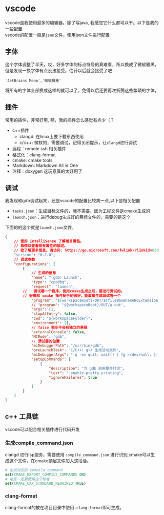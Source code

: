 # vscode

vscode是我使用最多的编辑器，除了写java, 我感觉它什么都可以干。以下是我的一些配置  
vscode的配置一般是`json`文件，使用json文件进行配置

## 字体

这个字体调整了半天，哎，好多字体的标点符号的真难看，所以换成了微软雅黑，但是发现一换字体有点没法接受，估计以后就会接受了吧

```shell
'JetBrains Mono','微软雅黑'
```

将所有的字体全部换成这样的就可以了，免得以后还要再次折腾这些繁琐的字体，

## 插件

常用的插件，非常好用, 额，我的插件怎么感觉有点少（？

- c++插件
  - clangd: 在linux上要下载东西使用
  - c/c++: 微软的，需要调试，记得关闭提示，让`clangd`进行调试
- 远程：remote ssh 相关插件
- 格式化：clang-format
- cmake: cmake tools
- Markdown: Markdown All in One
- 注释：doxygen 这玩意真的太好用了

## 调试

我发现和gdb调试起来，还是vscode的配置比较爽一点,以下是相关配置  

- `tasks.json`：生成目标文件的，我不需要，因为工程文件是cmake生成的
- `launch.json`：进行debug生成好的目标文件的，需要的是这个

下面的的这个就是`launch.json`文件，

```json
{
    // 使用 IntelliSense 了解相关属性。 
    // 悬停以查看现有属性的描述。
    // 欲了解更多信息，请访问: https://go.microsoft.com/fwlink/?linkid=830387
    "version": "0.2.0",
    // 调试参数
    "configurations": [
        {
            // 生成的信息
            "name": "(gdb) Launch",
            "type": "cppdbg",
            "request": "launch",
        //   调试哪一个程序，使用cmake生成之后，要进行调试的。
        // 好像和 cmake 插件配合的很好，能直接生成调试哪一个
            "program": "${workspaceRoot}/OUT/${fileBasenameNoExtension}.out",
            // "program": "${workspaceRoot}/OUT/a.out",
            "args": [],
            "stopAtEntry": false,
            "cwd": "${workspaceFolder}",
            "environment": [],
            // false 表示不会有独立的黑框
            "externalConsole": false,
            "MIMode": "gdb",
            // 调试器的位置
            "miDebuggerPath": "/usr/bin/gdb",
            "preLaunchTask": "C/C++: g++ 生成活动文件",
            "miDebuggerArgs": "-q -ex quit; wait() { fg >/dev/null; }; /usr/bin/gdb -q --interpreter=mi",
            "setupCommands": [
                {
                    "description": "为 gdb 启用整齐打印",
                    "text": "-enable-pretty-printing",
                    "ignoreFailures": true
                }
            ]
        }
    ]
}
```

## c++ 工具链

vscode可以配合相关插件进行代码开发

### 生成compile_command.json

clangd 进行lsp服务，需要使用 `compile_command.json` 进行识别,cmake可以生成这个文件，在cmake顶层文件加入这段话。

```cmake
# 生成对应的 compile_command
set(CMAKE_EXPORT_COMPILE_COMMANDS ON)
# 指定一定要使用这个标准
set(CMAKE_CXX_STANDARD_REQUIRED TRUE)
```

### clang-format

clang-format的放在项目目录中使用`.clang-format`即可生成。
